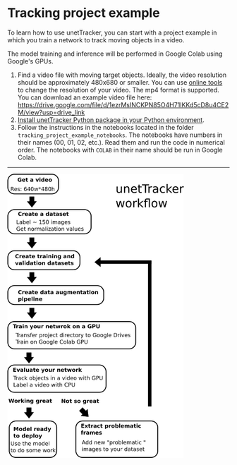 # Tracking project example

To learn how to use unetTracker, you can start with a project example in which you train a network to track moving objects in a video.

The model training and inference will be performed in Google Colab using Google's GPUs.

1. Find a video file with moving target objects. Ideally, the video resolution should be approximately 480x680 or smaller. You can use [online tools](https://online-video-cutter.com/resize-video) to change the resolution of your video. The mp4 format is supported. You can download an example video file here: https://drive.google.com/file/d/1ezrMsINCKPN85O4H71IKKd5cD8u4CE2M/view?usp=drive_link
2. [Install unetTracker Python package in your Python environment](https://github.com/kevin-allen/unetTracker/blob/main/documentation/install.md).
3. Follow the instructions in the notebooks located in the folder `tracking_project_example_notebooks`. The notebooks have numbers in their names (00, 01, 02, etc.). Read them and run the code in numerical order. The notebooks with `COLAB` in their name should be run in Google Colab.

***

<img src="images/workflow.png" width="400"/>
